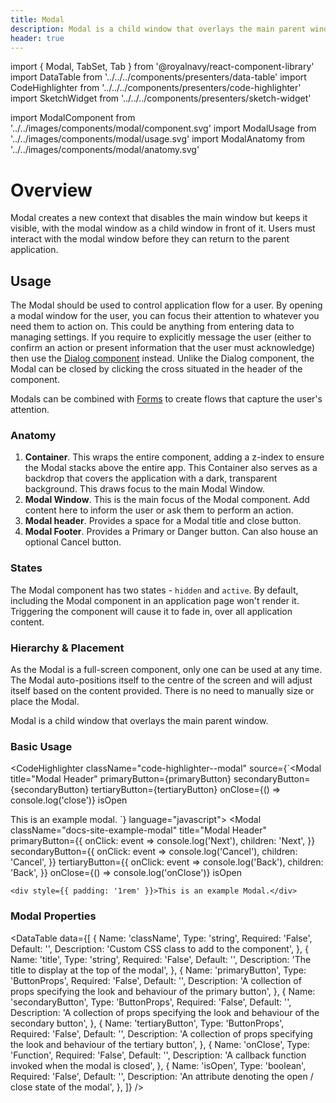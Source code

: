 ```yaml
---
title: Modal
description: Modal is a child window that overlays the main parent window.
header: true
---
```


import { Modal, TabSet, Tab } from '@royalnavy/react-component-library'
import DataTable from '../../../components/presenters/data-table'
import CodeHighlighter from '../../../components/presenters/code-highlighter'
import SketchWidget from '../../../components/presenters/sketch-widget'

import ModalComponent from '../../images/components/modal/component.svg'
import ModalUsage from '../../images/components/modal/usage.svg'
import ModalAnatomy from '../../images/components/modal/anatomy.svg'

# Overview

Modal creates a new context that disables the main window but keeps it visible, with the modal window as a child window in front of it. Users must interact with the modal window before they can return to the parent application. 

<ModalComponent />

## Usage
The Modal should be used to control application flow for a user. By opening a modal window for the user, you can focus their attention to whatever you need them to action on. This could be anything from entering data to managing settings. If you require to explicitly message the user (either to confirm an action or present information that the user must acknowledge) then use the [Dialog component](/components/dialog) instead. Unlike the Dialog component, the Modal can be closed by clicking the cross situated in the header of the component.

<ModalUsage />

Modals can be combined with [Forms](/components/forms/) to create flows that capture the user's attention.

<TabSet>

<Tab title="Design">

<SketchWidget name="Modal" href="/standards-toolkit.sketch" />

### Anatomy

<ModalAnatomy />

1. **Container**. This wraps the entire component, adding a z-index to ensure the Modal stacks above the entire app. This Container also serves as a backdrop that covers the application with a dark, transparent background. This draws focus to the main Modal Window.
2. **Modal Window**. This is the main focus of the Modal component. Add content here to inform the user or ask them to perform an action.
3. **Modal header**. Provides a space for a Modal title and close button.
4. **Modal Footer**. Provides a Primary or Danger button. Can also house an optional Cancel button.

### States
The Modal component has two states - `hidden` and `active`. By default, including the Modal component in an application page won't render it. Triggering the component will cause it to fade in, over all application content.

### Hierarchy & Placement
As the Modal is a full-screen component, only one can be used at any time. The Modal auto-positions itself to the centre of the screen and will adjust itself based on the content provided. There is no need to manually size or place the Modal.

</Tab>

<Tab title="Develop">

Modal is a child window that overlays the main parent window.

### Basic Usage
<CodeHighlighter className="code-highlighter--modal" source={`<Modal
  title="Modal Header"
  primaryButton={primaryButton}
  secondaryButton={secondaryButton}
  tertiaryButton={tertiaryButton}
  onClose={() => console.log('close')}
  isOpen
>
  This is an example modal.
</Modal>`} language="javascript">
  <Modal
    className="docs-site-example-modal"
    title="Modal Header"
    primaryButton={{
  onClick: event => console.log('Next'),
  children: 'Next',
}}
    secondaryButton={{
  onClick: event => console.log('Cancel'),
  children: 'Cancel',
}}
    tertiaryButton={{
  onClick: event => console.log('Back'),
  children: 'Back',
}}
    onClose={() => console.log('onClose')}
    isOpen
  >
    <div style={{ padding: '1rem' }}>This is an example Modal.</div>
  </Modal>
</CodeHighlighter>

### Modal Properties
<DataTable data={[
  {
    Name: 'className',
    Type: 'string',
    Required: 'False',
    Default: '',
    Description: 'Custom CSS class to add to the component',
  },
  {
    Name: 'title',
    Type: 'string',
    Required: 'False',
    Default: '',
    Description: 'The title to display at the top of the modal',
  },
  {
    Name: 'primaryButton',
    Type: 'ButtonProps',
    Required: 'False',
    Default: '',
    Description: 'A collection of props specifying the look and behaviour of the primary button',
  },
  {
    Name: 'secondaryButton',
    Type: 'ButtonProps',
    Required: 'False',
    Default: '',
    Description: 'A collection of props specifying the look and behaviour of the secondary button',
  },
  {
    Name: 'tertiaryButton',
    Type: 'ButtonProps',
    Required: 'False',
    Default: '',
    Description: 'A collection of props specifying the look and behaviour of the tertiary button',
  },
  {
    Name: 'onClose',
    Type: 'Function<any>',
    Required: 'False',
    Default: '',
    Description: 'A callback function invoked when the modal is closed',
  },
  {
    Name: 'isOpen',
    Type: 'boolean',
    Required: 'False',
    Default: '',
    Description: 'An attribute denoting the open / close state of the modal',
  },
]} />

</Tab>
</TabSet>
